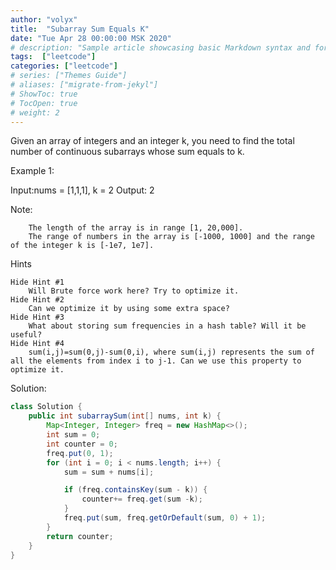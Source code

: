 ```yaml
---
author: "volyx"
title:  "Subarray Sum Equals K"
date: "Tue Apr 28 00:00:00 MSK 2020"
# description: "Sample article showcasing basic Markdown syntax and formatting for HTML elements."
tags:  ["leetcode"]
categories: ["leetcode"]
# series: ["Themes Guide"]
# aliases: ["migrate-from-jekyl"]
# ShowToc: true
# TocOpen: true
# weight: 2
---
```


Given an array of integers and an integer k, you need to find the total number of continuous subarrays whose sum equals to k.

Example 1:

Input:nums = [1,1,1], k = 2
Output: 2

Note:
```
    The length of the array is in range [1, 20,000].
    The range of numbers in the array is [-1000, 1000] and the range of the integer k is [-1e7, 1e7].
```

Hints
```
Hide Hint #1  
    Will Brute force work here? Try to optimize it.
Hide Hint #2  
    Can we optimize it by using some extra space?
Hide Hint #3  
    What about storing sum frequencies in a hash table? Will it be useful?
Hide Hint #4  
    sum(i,j)=sum(0,j)-sum(0,i), where sum(i,j) represents the sum of all the elements from index i to j-1. Can we use this property to optimize it.
```

Solution:

```java
class Solution {
    public int subarraySum(int[] nums, int k) {
        Map<Integer, Integer> freq = new HashMap<>();
        int sum = 0;
        int counter = 0;
        freq.put(0, 1);
        for (int i = 0; i < nums.length; i++) {
            sum = sum + nums[i];

            if (freq.containsKey(sum - k)) {
                counter+= freq.get(sum -k);
            }
            freq.put(sum, freq.getOrDefault(sum, 0) + 1);
        }
        return counter;
    }
}
